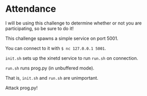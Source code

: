 # Attendance

I will be using this challenge to determine whether or not you are participating, so be sure to do it!

This challenge spawns a simple service on port 5001.

You can connect to it with `$ nc 127.0.0.1 5001`.

`init.sh` sets up the xinetd service to run `run.sh` on connection.

`run.sh` runs prog.py (in unbuffered mode).

That is, `init.sh` and `run.sh` are unimportant.

Attack prog.py!
